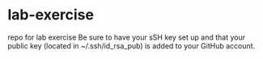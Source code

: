 # lab-exercise
repo for lab exercise
Be sure to have your sSH key set up and that your public key (located in ~/.ssh/id_rsa_pub) is added to your GitHub account.
